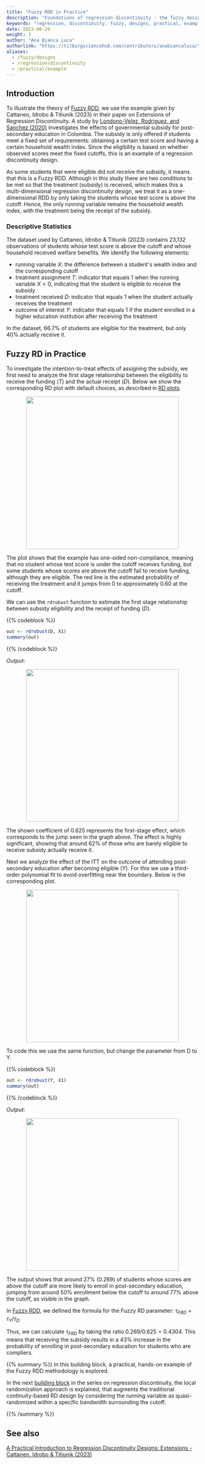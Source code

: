 ```yaml
---
title: "Fuzzy RDD in Practice"
description: "Foundations of regression discontinuity - the fuzzy design in practice. Example of financial aid effect on post-secondary education attainment"
keywords: "regression, discontinuity, fuzzy, designs, practical, example, coding"
date: 2023-06-26
weight: 3
author: "Ana Bianca Luca"
authorlink: "https://tilburgsciencehub.com/contributors/anabiancaluca/"
aliases:
  - /fuzzy/designs
  - /regression/discontinuity
  - /practical/example
---
```


## Introduction

To illustrate the theory of [Fuzzy RDD](https://tilburgsciencehub.com/topics/analyze-data/regression-discontinuity/fuzzy-rdd/), we use the example given by Cattaneo, Idrobo & Titiunik (2023) in their paper on Extensions of Regression Discontinuity. A study by [Londono-Velez, Rodriguez, and Sanchez (2020)](https://www.jstor.org/stable/26921730) investigates the effects of governmental subsidy for post-secondary education in Colombia. The subsidy is only offered if students meet a fixed set of requirements: obtaining a certain test score and having a certain household wealth index. Since the eligibility is based on whether observed scores meet the fixed cutoffs, this is an example of a regression discontinuity design.

As some students that were eligible did not receive the subsidy, it means that this is a Fuzzy RDD. Although in this study there are two conditions to be met so that the treatment (subsidy) is received, which makes this a multi-dimensional regression discontinuity design, we treat it as a one-dimensional RDD by only taking the students whose test score is above the cutoff. Hence, the only running variable remains the household wealth index, with the treatment being the receipt of the subsidy. 

### Descriptive Statistics

The dataset used by Cattaneo, Idrobo & Titiunik (2023) contains 23,132 observations of students whose test score is above the cutoff and whose household received welfare benefits. We identify the following elements:
- running variable $X$: the difference between a student's wealth index and the corresponding cutoff
- treatment assignment $T$: indicator that equals 1 when the running variable $X < 0$, indicating that the student is eligible to receive the subsidy
- treatment received $D$: indicator that equals 1 when the student actually receives the treatment 
- outcome of interest $Y$: indicator that equals 1 if the student enrolled in a higher education institution after receiving the treatment

In the dataset, 66.7\% of students are eligible for the treatment, but only 40\% actually receive it.

## Fuzzy RD in Practice

To investigate the intention-to-treat effects of assigning the subsidy, we first need to analyze the first stage relationship between the eligibility to receive the funding ($T$) and the actual receipt ($D$). Below we show the corresponding RD plot with default choices, as described in [RD plots](https://tilburgsciencehub.com/topics/analyze-data/regression-discontinuity/rd-plots/). 

<p align = "center">
<img src = "../images/fuzzy1.png" width="400">
</p>

The plot shows that the example has one-sided non-compliance, meaning that no student whose test score is under the cutoff receives funding, but some students whose scores are above the cutoff fail to receive funding, although they are eligible. The red line is the estimated probability of receiving the treatment and it jumps from 0 to approximately 0.60 at the cutoff.

We can use the `rdrobust` function to estimate the first stage relationship between subsidy eligibility and the receipt of funding ($D$).

{{% codeblock %}}

```R
out <- rdrobust(D, X1)
summary(out)
```
{{% /codeblock %}}


_Output_:
<p align = "center">
<img src = "../images/fuzzy2.png" width="400">
</p>

The shown coefficient of 0.625 represents the first-stage effect, which corresponds to the jump seen in the graph above. The effect is highly significant, showing that around 62\% of those who are barely eligible to receive subsidy actually receive it. 

Next we analyze the effect of the ITT on the outcome of attending post-secondary education after becoming eligible ($Y$). For this we use a third-order polynomial fit to avoid overfitting near the boundary. Below is the corresponding plot.

<p align = "center">
<img src = "../images/fuzzy3.png" width="400">
</p>

To code this we use the same function, but change the parameter from D to Y.

{{% codeblock %}}

```R
out <- rdrobust(Y, X1)
summary(out)
```
{{% /codeblock %}}

_Output_:
<p align = "center">
<img src = "../images/fuzzy4.png" width="400">
</p>

The output shows that around 27\% (0.269) of students whose scores are above the cutoff are more likely to enroll in post-secondary education, jumping from around 50\% enrollment below the cutoff to around 77\% above the cutoff, as visible in the graph. 

In [Fuzzy RDD](/fuzzy/designs), we defined the formula for the Fuzzy RD parameter: $\tau_{FRD} = \tau_{Y}/\tau_{D}$

Thus, we can calculate $\tau_{FRD}$ by taking the ratio $0.269/0.625 = 0.4304$. This means that receiving the subsidy results in a 43\% increase in the probability of enrolling in post-secondary education for students who are compliers.

{{% summary %}}
In this building block, a practical, hands-on example of the Fuzzy RDD methodology is explored. 

In the next [building block](/local/randomization) in the series on regression discontinuity, the local randomization approach is explained, that augments the traditional continuity-based RD design by considering the running variable as quasi-randomized within a specific bandwidth surrounding the cutoff.

{{% /summary %}}

## See also
[A Practical Introduction to Regression Discontinuity Designs: Extensions - Cattaneo, Idrobo & Titiunik (2023)](https://rdpackages.github.io/references/Cattaneo-Idrobo-Titiunik_2023_CUP.pdf)